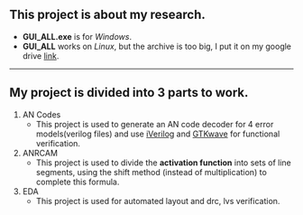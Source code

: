 ## This project is about my research.
* **GUI_ALL.exe** is for *Windows*.
* **GUI_ALL** works on *Linux*, but the archive is too big, I put it on my google drive [link](https://drive.google.com/).
---
## My project is divided into 3 parts to work.
1. AN Codes
	* This project is used to generate an AN code decoder for 4 error models(verilog files) and use [iVerilog](http://iverilog.icarus.com/) and [GTKwave](http://gtkwave.sourceforge.net/) for functional verification.
2. ANRCAM
	* This project is used to divide the **activation function** into sets of line segments, using the shift method (instead of multiplication) to complete this formula.
3. EDA
	* This project is used for automated layout and drc, lvs verification.